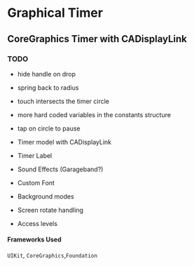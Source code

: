 #  Graphical Timer

## CoreGraphics Timer with CADisplayLink

### TODO

* hide handle on drop
* spring back to radius
* touch intersects the timer circle 
* more hard coded variables in the constants structure

* tap on circle to pause 

* Timer model with CADisplayLink
* Timer Label
* Sound Effects (Garageband?)
* Custom Font

* Background modes
* Screen rotate handling

* Access levels

#### Frameworks Used
`UIKit`, `CoreGraphics`,`Foundation`
